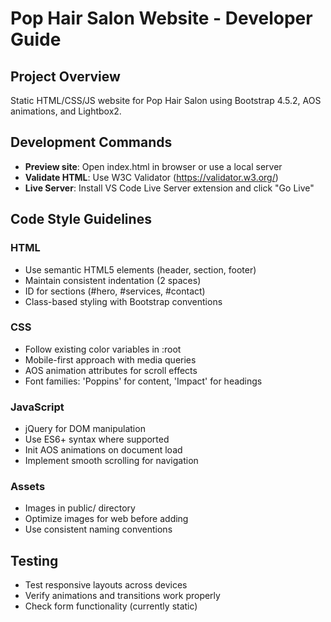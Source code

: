 # Pop Hair Salon Website - Developer Guide

## Project Overview
Static HTML/CSS/JS website for Pop Hair Salon using Bootstrap 4.5.2, AOS animations, and Lightbox2.

## Development Commands
- **Preview site**: Open index.html in browser or use a local server
- **Validate HTML**: Use W3C Validator (https://validator.w3.org/)
- **Live Server**: Install VS Code Live Server extension and click "Go Live"

## Code Style Guidelines

### HTML
- Use semantic HTML5 elements (header, section, footer)
- Maintain consistent indentation (2 spaces)
- ID for sections (#hero, #services, #contact)
- Class-based styling with Bootstrap conventions

### CSS
- Follow existing color variables in :root
- Mobile-first approach with media queries
- AOS animation attributes for scroll effects
- Font families: 'Poppins' for content, 'Impact' for headings

### JavaScript
- jQuery for DOM manipulation
- Use ES6+ syntax where supported
- Init AOS animations on document load
- Implement smooth scrolling for navigation

### Assets
- Images in public/ directory
- Optimize images for web before adding
- Use consistent naming conventions

## Testing
- Test responsive layouts across devices
- Verify animations and transitions work properly
- Check form functionality (currently static)